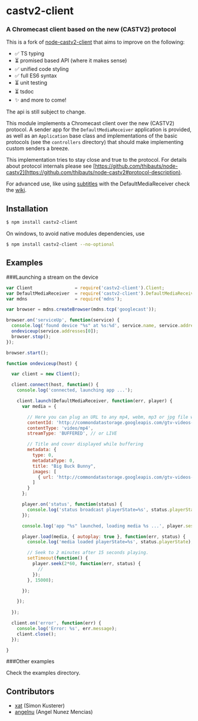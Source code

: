 castv2-client
=============
### A Chromecast client based on the new (CASTV2) protocol

This is a fork of [node-castv2-client](https://github.com/thibauts/node-castv2-client "node-castv2") that aims to improve on the following:

- ✅ TS typing
- ⏳ promised based API (where it makes sense)
- ✅ unified code styling
- ✅ full ES6 syntax
- ⏳ unit testing
- ⏳ tsdoc
- ✨ and more to come!

The api is still subject to change.

This module implements a Chromecast client over the new (CASTV2) protocol. A sender app for the `DefaultMediaReceiver` application is provided, as well as an `Application` base class and implementations of the basic protocols (see the `controllers` directory) that should make implementing custom senders a breeze.

This implementation tries to stay close and true to the protocol. For details about protocol internals please see [https://github.com/thibauts/node-castv2](https://github.com/thibauts/node-castv2#protocol-description). 

For advanced use, like using [subtitles](https://github.com/thibauts/node-castv2-client/wiki/How-to-use-subtitles-with-the-DefaultMediaReceiver-app) with the DefaultMediaReceiver check the [wiki](https://github.com/thibauts/node-castv2-client/wiki).

Installation
------------

``` bash
$ npm install castv2-client
```

On windows, to avoid native modules dependencies, use

``` bash
$ npm install castv2-client --no-optional
```

Examples
--------

###Launching a stream on the device

``` javascript
var Client                = require('castv2-client').Client;
var DefaultMediaReceiver  = require('castv2-client').DefaultMediaReceiver;
var mdns                  = require('mdns');

var browser = mdns.createBrowser(mdns.tcp('googlecast'));

browser.on('serviceUp', function(service) {
  console.log('found device "%s" at %s:%d', service.name, service.addresses[0], service.port);
  ondeviceup(service.addresses[0]);
  browser.stop();
});

browser.start();

function ondeviceup(host) {

  var client = new Client();

  client.connect(host, function() {
    console.log('connected, launching app ...');

    client.launch(DefaultMediaReceiver, function(err, player) {
      var media = {

      	// Here you can plug an URL to any mp4, webm, mp3 or jpg file with the proper contentType.
        contentId: 'http://commondatastorage.googleapis.com/gtv-videos-bucket/big_buck_bunny_1080p.mp4',
        contentType: 'video/mp4',
        streamType: 'BUFFERED', // or LIVE

        // Title and cover displayed while buffering
        metadata: {
          type: 0,
          metadataType: 0,
          title: "Big Buck Bunny", 
          images: [
            { url: 'http://commondatastorage.googleapis.com/gtv-videos-bucket/sample/images/BigBuckBunny.jpg' }
          ]
        }        
      };

      player.on('status', function(status) {
        console.log('status broadcast playerState=%s', status.playerState);
      });

      console.log('app "%s" launched, loading media %s ...', player.session.displayName, media.contentId);

      player.load(media, { autoplay: true }, function(err, status) {
        console.log('media loaded playerState=%s', status.playerState);

        // Seek to 2 minutes after 15 seconds playing.
        setTimeout(function() {
          player.seek(2*60, function(err, status) {
            //
          });
        }, 15000);

      });

    });
    
  });

  client.on('error', function(err) {
    console.log('Error: %s', err.message);
    client.close();
  });

}
```

###Other examples

Check the examples directory.


Contributors
------------

* [xat](https://github.com/xat) (Simon Kusterer)
* [angelnu](https://github.com/angelnu) (Angel Nunez Mencias)

